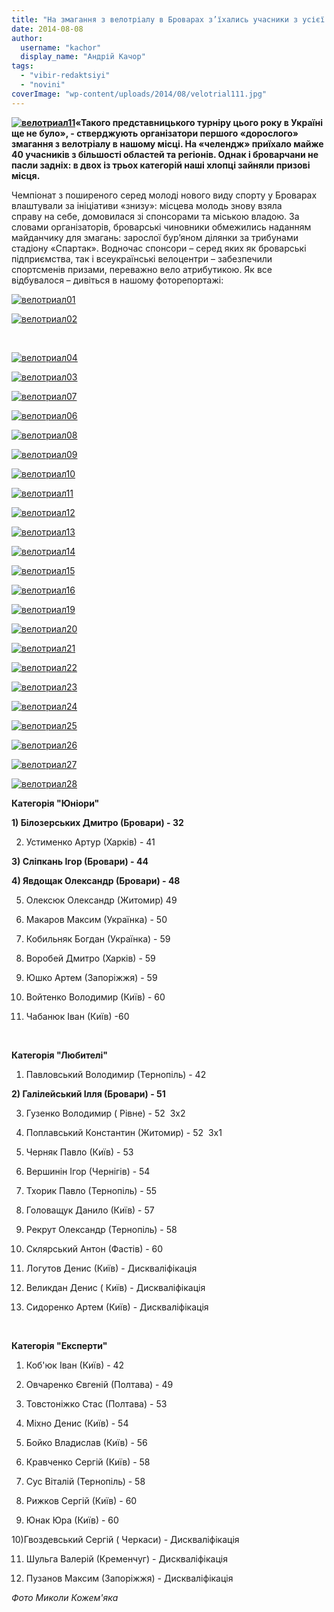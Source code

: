 ```yaml
---
title: "На змагання з велотріалу в Броварах з’їхались учасники з усієї країни"
date: 2014-08-08
author: 
  username: "kachor"
  display_name: "Андрій Качор"
tags: 
  - "vibir-redaktsiyi"
  - "novini"
coverImage: "wp-content/uploads/2014/08/velotrial111.jpg"
---
```


**[![велотриал11](https://mpz.brovary.org/wp-content/uploads/2014/08/velotrial11.jpg)](https://mpz.brovary.org/wp-content/uploads/2014/08/velotrial11.jpg)«Такого представницького турніру цього року в Україні ще не було», - стверджують організатори першого «дорослого» змагання з велотріалу в нашому місці. На «челендж» приїхало майже 40 учасників з більшості областей та регіонів. Однак і броварчани не пасли задніх: в двох із трьох категорій наші хлопці зайняли призові місця.**

Чемпіонат з поширеного серед молоді нового виду спорту у Броварах влаштували за ініціативи «знизу»: місцева молодь знову взяла справу на себе, домовилася зі спонсорами та міською владою. За словами організаторів, броварські чиновники обмежились наданням майданчику для змагань: зарослої бур’яном ділянки за трибунами стадіону «Спартак». Водночас спонсори – серед яких як броварські підприємства, так і всеукраїнські велоцентри – забезпечили спортсменів призами, переважно вело атрибутикою. Як все відбувалося – дивіться в нашому фоторепортажі:

[![велотриал01](https://mpz.brovary.org/wp-content/uploads/2014/08/velotrial01.jpg)](https://mpz.brovary.org/wp-content/uploads/2014/08/velotrial01.jpg)

[![велотриал02](https://mpz.brovary.org/wp-content/uploads/2014/08/velotrial02.jpg)](https://mpz.brovary.org/wp-content/uploads/2014/08/velotrial02.jpg)

 

[![велотриал04](https://mpz.brovary.org/wp-content/uploads/2014/08/velotrial04.jpg)](https://mpz.brovary.org/wp-content/uploads/2014/08/velotrial04.jpg)

[![велотриал03](https://mpz.brovary.org/wp-content/uploads/2014/08/velotrial03.jpg)](https://mpz.brovary.org/wp-content/uploads/2014/08/velotrial03.jpg)

[![велотриал07](https://mpz.brovary.org/wp-content/uploads/2014/08/velotrial07.jpg)](https://mpz.brovary.org/wp-content/uploads/2014/08/velotrial07.jpg)

[![велотриал06](https://mpz.brovary.org/wp-content/uploads/2014/08/velotrial06.jpg)](https://mpz.brovary.org/wp-content/uploads/2014/08/velotrial06.jpg)

[![велотриал08](https://mpz.brovary.org/wp-content/uploads/2014/08/velotrial08.jpg)](https://mpz.brovary.org/wp-content/uploads/2014/08/velotrial08.jpg)

[![велотриал09](https://mpz.brovary.org/wp-content/uploads/2014/08/velotrial09.jpg)](https://mpz.brovary.org/wp-content/uploads/2014/08/velotrial09.jpg)

[![велотриал10](https://mpz.brovary.org/wp-content/uploads/2014/08/velotrial10.jpg)](https://mpz.brovary.org/wp-content/uploads/2014/08/velotrial10.jpg)

[![велотриал11](https://mpz.brovary.org/wp-content/uploads/2014/08/velotrial111.jpg)](https://mpz.brovary.org/wp-content/uploads/2014/08/velotrial111.jpg)

[![велотриал12](https://mpz.brovary.org/wp-content/uploads/2014/08/velotrial12.jpg)](https://mpz.brovary.org/wp-content/uploads/2014/08/velotrial12.jpg)

[![велотриал13](https://mpz.brovary.org/wp-content/uploads/2014/08/velotrial13.jpg)](https://mpz.brovary.org/wp-content/uploads/2014/08/velotrial13.jpg)

[![велотриал14](https://mpz.brovary.org/wp-content/uploads/2014/08/velotrial14.jpg)](https://mpz.brovary.org/wp-content/uploads/2014/08/velotrial14.jpg)

[![велотриал15](https://mpz.brovary.org/wp-content/uploads/2014/08/velotrial15.jpg)](https://mpz.brovary.org/wp-content/uploads/2014/08/velotrial15.jpg)

[![велотриал16](https://mpz.brovary.org/wp-content/uploads/2014/08/velotrial16.jpg)](https://mpz.brovary.org/wp-content/uploads/2014/08/velotrial16.jpg)

[![велотриал19](https://mpz.brovary.org/wp-content/uploads/2014/08/velotrial19.jpg)](https://mpz.brovary.org/wp-content/uploads/2014/08/velotrial19.jpg)

[![велотриал20](https://mpz.brovary.org/wp-content/uploads/2014/08/velotrial20.jpg)](https://mpz.brovary.org/wp-content/uploads/2014/08/velotrial20.jpg)

[![велотриал21](https://mpz.brovary.org/wp-content/uploads/2014/08/velotrial21.jpg)](https://mpz.brovary.org/wp-content/uploads/2014/08/velotrial21.jpg)

[![велотриал22](https://mpz.brovary.org/wp-content/uploads/2014/08/velotrial22.jpg)](https://mpz.brovary.org/wp-content/uploads/2014/08/velotrial22.jpg)

[![велотриал23](https://mpz.brovary.org/wp-content/uploads/2014/08/velotrial23.jpg)](https://mpz.brovary.org/wp-content/uploads/2014/08/velotrial23.jpg)

[![велотриал24](https://mpz.brovary.org/wp-content/uploads/2014/08/velotrial24.jpg)](https://mpz.brovary.org/wp-content/uploads/2014/08/velotrial24.jpg)

[![велотриал25](https://mpz.brovary.org/wp-content/uploads/2014/08/velotrial25.jpg)](https://mpz.brovary.org/wp-content/uploads/2014/08/velotrial25.jpg)

[![велотриал26](https://mpz.brovary.org/wp-content/uploads/2014/08/velotrial26.jpg)](https://mpz.brovary.org/wp-content/uploads/2014/08/velotrial26.jpg)

[![велотриал27](https://mpz.brovary.org/wp-content/uploads/2014/08/velotrial27.jpg)](https://mpz.brovary.org/wp-content/uploads/2014/08/velotrial27.jpg)

[![велотриал28](https://mpz.brovary.org/wp-content/uploads/2014/08/velotrial28.jpg)](https://mpz.brovary.org/wp-content/uploads/2014/08/velotrial28.jpg)

**Категорія "Юніори"**

**1) Білозерських Дмитро (Бровари) - 32**

2) Устименко Артур (Харків) - 41

**3) Сліпкань Ігор (Бровари) - 44**

**4) Явдощак Олександр (Бровари) - 48**

5) Олексюк Олександр (Житомир) 49

6) Макаров Максим (Українка) - 50

7) Кобильняк Богдан (Українка) - 59

8) Воробей Дмитро (Харків) - 59

9) Юшко Артем (Запоріжжя) - 59

10) Войтенко Володимир (Київ) - 60

11) Чабанюк Іван (Київ) -60

 

**Категорія "Любителі"**

1) Павловський Володимир (Тернопіль) - 42

**2) Галілейський Ілля (Бровари) - 51**

3) Гузенко Володимир ( Рівне) - 52  3х2

4) Поплавський Константин (Житомир) - 52  3х1

5) Черняк Павло (Київ) - 53

6) Вершинін Ігор (Чернігів) - 54

7) Тхорик Павло (Тернопіль) - 55

8) Головащук Данило (Київ) - 57

9) Рекрут Олександр (Тернопіль) - 58

10) Склярський Антон (Фастів) - 60

11) Логутов Денис (Київ) - Дискваліфікація

12) Великдан Денис ( Київ) - Дискваліфікація

13) Сидоренко Артем (Київ) - Дискваліфікація

 

**Категорія "Експерти"**

1) Коб'юк Іван (Київ) - 42

2) Овчаренко Євгеній (Полтава) - 49

3) Товстоніжко Стас (Полтава) - 53

4) Міхно Денис (Київ) - 54

5) Бойко Владислав (Київ) - 56

6) Кравченко Сергій (Київ) - 58

7) Сус Віталій (Тернопіль) - 58

8) Рижков Сергій (Київ) - 60

9) Юнак Юра (Київ) - 60

10)Гвоздевський Сергій ( Черкаси) - Дискваліфікація

11) Шульга Валерій (Кременчуг) - Дискваліфікація

12) Пузанов Максим (Запоріжжя) - Дискваліфікація

_Фото Миколи Кожем'яка_
